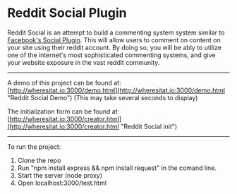 Reddit Social Plugin
=============
Reddit Social is an attempt to build a commenting system system similar to [Facebook's Social Plugin](https://developers.facebook.com/docs/plugins/comments/ "Facebook Social Comments").  This will allow users to comment on content on your site using their reddit account.  By doing so, you will be ably to utilize one of the internet's most sophisticated commenting systems, and give your website exposure in the vast reddit community.

---

A demo of this project can be found at: [http://wheresitat.io:3000/demo.html](http://wheresitat.io:3000/demo.html "Reddit Social Demo") (This may take several seconds to display)

The initialization form can be found at: [http://wheresitat.io:3000/creator.html](http://wheresitat.io:3000/creator.html "Reddit Social init")

---


To run the project:

1. Clone the repo
2. Run "npm install express && npm install request" in the comand line.
3. Start the server (node proxy)
4. Open localhost:3000/test.html
